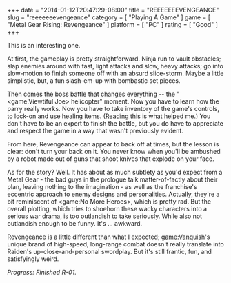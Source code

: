 +++
date = "2014-01-12T20:47:29-08:00"
title = "REEEEEEEVENGEANCE"
slug = "reeeeeeevengeance"
category = [ "Playing A Game" ]
game = [ "Metal Gear Rising: Revengeance" ]
platform = [ "PC" ]
rating = [ "Good" ]
+++

This is an interesting one.

At first, the gameplay is pretty straightforward.  Ninja run to vault obstacles; slap enemies around with fast, light attacks and slow, heavy attacks; go into slow-motion to finish someone off with an absurd slice-storm.  Maybe a little simplistic, but, a fun slash-em-up with bombastic set pieces.

Then comes the boss battle that changes everything -- the "<game:Viewtiful Joe> helicopter" moment.  Now you have to learn how the parry really works.  Now you have to take inventory of the game's controls, to lock-on and use healing items.  (<a href="http://kotaku.com/5985395/metal-gear-rising-does-a-terrible-job-of-telling-you-how-to-play-here-are-some-tips">Reading this</a> is what helped me.)  You don't have to be an expert to finish the battle, but you do have to appreciate and respect the game in a way that wasn't previously evident.

From here, Revengeance can appear to back off at times, but the lesson is clear: don't turn your back on it.  You never know when you'll be ambushed by a robot made out of guns that shoot knives that explode on your face.

As for the story?  Well.  It has about as much subtlety as you'd expect from a Metal Gear - the bad guys in the prologue talk matter-of-factly about their plan, leaving nothing to the imagination - as well as the franchise's eccentric approach to enemy designs and personalities.  Actually, they're a bit reminiscent of <game:No More Heroes>, which is pretty rad.  But the overall plotting, which tries to shoehorn these wacky characters into a serious war drama, is too outlandish to take seriously.  While also not outlandish enough to be funny.  It's ... awkward.

Revengeance is a little different than what I expected; <game:Vanquish>'s unique brand of high-speed, long-range combat doesn't really translate into Raiden's up-close-and-personal swordplay.  But it's still frantic, fun, and satisfyingly weird.

<i>Progress: Finished R-01.</i>
